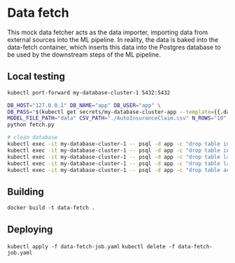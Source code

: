 # Data fetch

This mock data fetcher acts as the data importer, importing data from external sources into the ML pipeline. In reality, the data is baked into the data-fetch container, which inserts this data into the Postgres database to be used by the downstream steps of the ML pipeline.

## Local testing

```bash
kubectl port-forward my-database-cluster-1 5432:5432

DB_HOST="127.0.0.1" DB_NAME="app" DB_USER="app" \
DB_PASS="$(kubectl get secrets/my-database-cluster-app --template={{.data.password}} | base64 -D)" \
MODEL_FILE_PATH="data" CSV_PATH="./AutoInsuranceClaim.csv" N_ROWS="10" START_ROW="0" \
python fetch.py

# clean database
kubectl exec -it my-database-cluster-1 -- psql -d app -c "drop table insurance;" && \
kubectl exec -it my-database-cluster-1 -- psql -d app -c "drop table insurance_prep;" && \
kubectl exec -it my-database-cluster-1 -- psql -d app -c "drop table last_prep_id;" && \
kubectl exec -it my-database-cluster-1 -- psql -d app -c "drop table last_trained_id;" &&\
kubectl exec -it my-database-cluster-1 -- psql -d app -c "drop table accuracy;"
```

## Building

`docker build -t data-fetch .`

## Deploying

`kubectl apply -f data-fetch-job.yaml`
`kubectl delete -f data-fetch-job.yaml`